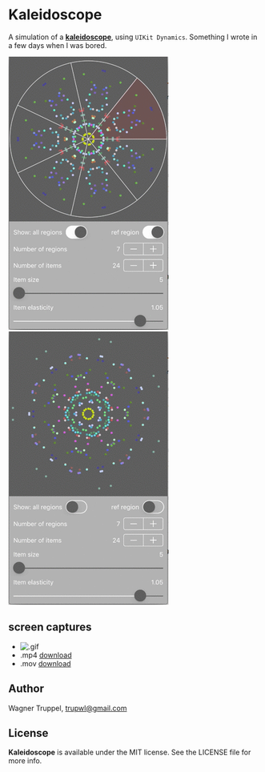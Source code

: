 # Kaleidoscope
A simulation of a [**kaleidoscope**](https://en.wikipedia.org/wiki/Kaleidoscope), using `UIKit Dynamics`. Something I wrote in a few days when I was bored.

![demo 1](https://github.com/wltrup/iOS-Swift-Kaleidoscope/blob/master/demo1.gif)
![demo 2](https://github.com/wltrup/iOS-Swift-Kaleidoscope/blob/master/demo2.gif)

## screen captures

- ![.gif](https://github.com/wltrup/iOS-Swift-Kaleidoscope/blob/master/demo.gif)
- .mp4 [download](https://github.com/wltrup/iOS-Swift-Kaleidoscope/blob/master/demo.mp4?raw=true)
- .mov [download](https://github.com/wltrup/iOS-Swift-Kaleidoscope/blob/master/demo.mov?raw=true)

## Author ##

Wagner Truppel, trupwl@gmail.com

## License ##

**Kaleidoscope** is available under the MIT license. See the LICENSE file for
more info.
